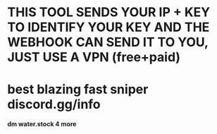 # THIS TOOL SENDS YOUR IP + KEY TO IDENTIFY YOUR KEY AND THE WEBHOOK CAN SEND IT TO YOU, JUST USE A VPN (free+paid)

# best blazing fast sniper discord.gg/info
**dm water.stock 4 more**
